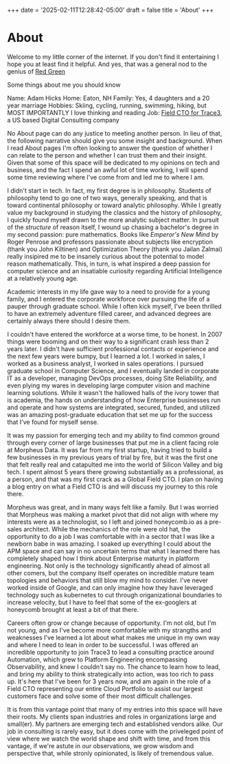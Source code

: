 +++
date = '2025-02-11T12:28:42-05:00'
draft = false
title = 'About'
+++
# About

Welcome to my little corner of the internet.  If you don't find it entertaining I hope you at least find it helpful.  And yes, that was a general nod to the genius of [Red Green](https://www.google.com/search?q=red+green+show)

Some things about me you should know

Name: Adam Hicks
Home: Eaton, NH
Family: Yes, 4 daughters and a 20 year marriage
Hobbies: Skiing, cycling, running, swimming, hiking, but MOST IMPORTANTLY I love thinking and reading
Job: [Field CTO for Trace3](https://www.linkedin.com/in/adam-hicks-8b80595/), a US based Digital Consulting company

No About page can do any justice to meeting another person.  In lieu of that, the following narrative should give you some insight and background.  When I read About pages I'm often looking to answer the question of whether I can relate to the person and whether I can trust them and their insight.  Given that some of this space will be dedicated to my opinions on tech and business, and the fact I spend an awful lot of time working, I will spend some time reviewing where I've come from and led me to where I am.

I didn't start in tech.  In fact, my first degree is in philosophy.  Students of philosophy tend to go one of two ways, generally speaking, and that is toward continental philosophy or toward analytic philosophy.  While I greatly value my background in studying the classics and the history of philosophy, I quickly found myself drawn to the more analytic subject matter.  In pursuit of the *structure* of reason itself, I wound up chasing a bachelor's degree in my second passion: pure mathematics.  Books like *Emperor's New Mind* by Roger Penrose and professors passionate about subjects like encryption (thank you John Kiltinen) and Optimization Theory (thank you Jailan Zalmai) really insipired me to be insanely curious about the potential to model reason mathematically.  This, in turn, is what inspired a deep passion for computer science and an insatiable curiosity regarding Artificial Intelligence at a relatively young age.

Academic interests in my life gave way to a need to provide for a young family, and I entered the corporate workforce over pursuing the life of a pauper through graduate school.  While I often kick myself, I've been thrilled to have an extremely adventure filled career, and advanced degrees are certainly always there should I desire them.  

I couldn't have entered the workforce at a worse time, to be honest.  In 2007 things were booming and on their way to a significant crash less than 2 years later.  I didn't have sufficient professional contacts or experience and the next few years were bumpy, but I learned a lot.  I worked in sales, I worked as a business analyst, I worked in sales operations. I pursued graduate school in Computer Science, and I eventually landed in corporate IT as a developer, managing DevOps processes, doing Site Reliability, and even plying my wares in developing large computer vision and machine learning solutions.  While it wasn't the hallowed halls of the ivory tower that is academia, the hands on understanding of how Enterprise businesses run and operate and how systems are integrated, secured, funded, and utilized was an amazing post-graduate education that set me up for the success that I've found for myself sense.

It was my passion for emerging tech and my ability to find common ground through every corner of large businesses that put me in a client facing role at Morpheus Data.  It was far from my first startup, having tried to build a few businesses in my previous years of trial by fire, but it was the first one that felt really real and catapulted me into the world of Silicon Valley and big tech.  I spent almost 5 years there growing substantially as a professional, as a person, and that was my first crack as a Global Field CTO.  I plan on having a blog entry on what a Field CTO is and will discuss my journey to this role there.

Morpheus was great, and in many ways felt like a family.  But I was worried that Morpheus was making a market pivot that did not align with where my interests were as a technologist, so I left and joined honeycomb.io as a pre-sales architect.  While the mechanics of the role were old hat, the opportunity to do a job I was comfortable with in a sector that I was like a newborn babe in was amazing.  I soaked up everything I could about the APM space and can say in no uncertain terms that what I learned there has completely shaped how I think about Enterprise maturity in platform engineering.  Not only is the technology significantly ahead of almost all other comers, but the company itself operates on incredible mature team topologies and behaviors that still blow my mind to consider.  I've never worked inside of Google, and can only imagine how they have leveraged technology such as kubernetes to cut through origanizational boundaries to increase velocity, but I have to feel that some of the ex-googlers at honeycomb brought at least a bit of that there.

Careers often grow or change because of opportunity.  I'm not old, but I'm not young, and as I've become more comfortable with my strangths and weaknesses I've learned a lot about what makes me unique in my own way and where I need to lean in order to be successful.  I was offered an incredible opportunity to join Trace3 to lead a consulting practice around Automation, which grew to Platform Engineering encompassing Observability, and knew I couldn't say no.  The chance to learn how to lead, and bring my ability to think strategically into action, was too rich to pass up.  It's here that I've been for 3 years now, and am again in the role of a Field CTO representing our entire Cloud Portfolio to assist our largest customers face and solve some of their most difficult challenges.  

It is from this vantage point that many of my entries into this space will have their roots.  My clients span industries and roles in organizations large and small(er).  My partners are emerging tech and established vendors alike.  Our job in consulting is rarely easy, but it does come with the priveleged point of view where we watch the world shape and shift with time, and from this vantage, if we're astute in our observations, we grow wisdom and perspective that, while stronly opinionated, is likely of tremendous value.  